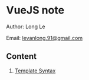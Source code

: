 # VueJS note
Author: Long Le

Email: levanlong.91@gmail.com

## Content

1. [Template Syntax](./template-syntax.md)
